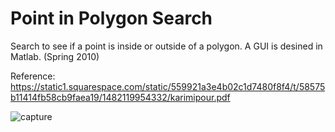 # Point in Polygon Search
Search to see if a point is inside or outside of a polygon. A GUI is desined in Matlab. (Spring 2010) <br>

Reference: https://static1.squarespace.com/static/559921a3e4b02c1d7480f8f4/t/58575b11414fb58cb9faea19/1482119954332/karimipour.pdf


![capture](https://user-images.githubusercontent.com/10367311/43111256-964f3fc8-8ead-11e8-8d5a-92f353176d09.PNG)

